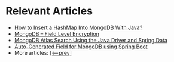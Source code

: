# Relevant Articles
- [How to Insert a HashMap Into MongoDB With Java?](https://www.baeldung.com/java-mongodb-insert-hashmap)
- [MongoDB – Field Level Encryption](https://www.baeldung.com/mongodb-field-level-encryption)
- [MongoDB Atlas Search Using the Java Driver and Spring Data](https://www.baeldung.com/mongodb-spring-data-atlas-search)
- [Auto-Generated Field for MongoDB using Spring Boot](https://www.baeldung.com/spring-boot-mongodb-auto-generated-field)
- More articles: [[<--prev]](../spring-boot-persistence-mongodb-2)
